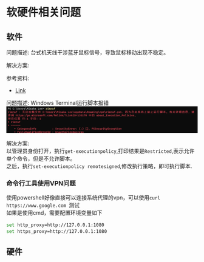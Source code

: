 # 软硬件相关问题

## 软件

问题描述: 台式机天线干涉蓝牙鼠标信号，导致鼠标移动出现不稳定。

解决方案:

参考资料:
* [Link](https://www.zhihu.com/question/21861177)

问题描述: Windows Terminal运行脚本报错
![Link](./images/%E5%BE%AE%E4%BF%A1%E6%88%AA%E5%9B%BE_20220428004112.png)

解决方案:  
以管理员身份打开，执行`get-executionpolicy`,打印结果是`Restricted`,表示允许单个命令，但是不允许脚本。  
之后，执行`set-executionpolicy remotesigned`,修改执行策略，即可执行脚本.

### 命令行工具使用VPN问题

使用powershell好像直接可以连接系统代理的vpn，可以使用`curl https://www.google.com `测试  
如果是使用cmd，需要配置环境变量如下
```sh
set http_proxy=http://127.0.0.1:1080
set https_proxy=http://127.0.0.1:1080
```

## 硬件